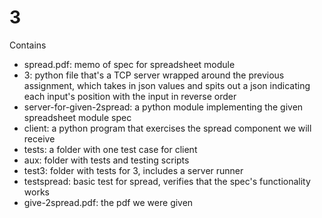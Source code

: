 # 3
Contains
 - spread.pdf: memo of spec for spreadsheet module
 - 3: python file that's a TCP server wrapped around the previous assignment, which takes in json values and spits out a json indicating each input's position with the input in reverse order 
 - server-for-given-2spread: a python module implementing the given spreadsheet module spec
 - client: a python program that exercises the spread component we will receive
 - tests: a folder with one test case for client
 - aux: folder with tests and testing scripts
  - test3: folder with tests for 3, includes a server runner
  - testspread: basic test for spread, verifies that the spec's functionality works
  - give-2spread.pdf: the pdf we were given
